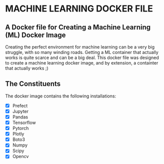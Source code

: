 **<h1>MACHINE LEARNING DOCKER FILE</h1>**
**<h2>A Docker file for Creating a Machine Learning (ML) Docker Image</h2>**
Creating the perfect environment for machine learning can be a very big struggle, with so many winding roads. Getting a ML container that actually works is quite scarce and can be a big deal.
This docker file was designed to create a machine learning docker image, and by extension, a containter that actually works ;)

**<h2>The Constituents</h2>**
The docker image contains the following installations:

- [x] Prefect
- [x] Jupyter
- [x] Pandas
- [x] Tensorflow
- [x] Pytorch
- [x] Plotly
- [x] Boto3
- [x] Numpy
- [x] Scipy
- [x] Opencv
